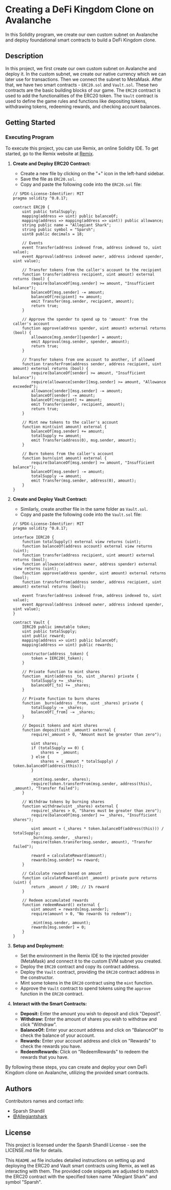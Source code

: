 # Creating a DeFi Kingdom Clone on Avalanche

In this Solidity program, we create our own custom subnet on Avalanche and deploy foundational smart contracts to build a DeFi Kingdom clone.

## Description

In this project, we first create our own custom subnet on Avalanche and deploy it. In the custom subnet, we create our native currency which 
we can later use for transactions. Then we connect the subnet to MetaMask. After that, we have two smart contracts - `ERC20.sol` and `Vault.sol`. 
These two contracts are the basic building blocks of our game. The `ERC20` contract is used to add the functionalities of the ERC20 token. The 
`Vault` contract is used to define the game rules and functions like depositing tokens, withdrawing tokens, redeeming rewards, and checking account 
balances.

## Getting Started

### Executing Program

To execute this project, you can use Remix, an online Solidity IDE. To get started, go to the Remix website at [Remix](https://remix.ethereum.org/).

1. **Create and Deploy ERC20 Contract:**

   - Create a new file by clicking on the "+" icon in the left-hand sidebar.
   - Save the file as `ERC20.sol`.
   - Copy and paste the following code into the `ERC20.sol` file:

   ```solidity
   // SPDX-License-Identifier: MIT
   pragma solidity ^0.8.17;

   contract ERC20 {
       uint public totalSupply;
       mapping(address => uint) public balanceOf;
       mapping(address => mapping(address => uint)) public allowance;
       string public name = "Allegiant Shark";
       string public symbol = "Sparsh";
       uint8 public decimals = 18;

       // Events
       event Transfer(address indexed from, address indexed to, uint value);
       event Approval(address indexed owner, address indexed spender, uint value);

       // Transfer tokens from the caller's account to the recipient
       function transfer(address recipient, uint amount) external returns (bool) {
           require(balanceOf[msg.sender] >= amount, "Insufficient balance");
           balanceOf[msg.sender] -= amount;
           balanceOf[recipient] += amount;
           emit Transfer(msg.sender, recipient, amount);
           return true;
       }

       // Approve the spender to spend up to 'amount' from the caller's account
       function approve(address spender, uint amount) external returns (bool) {
           allowance[msg.sender][spender] = amount;
           emit Approval(msg.sender, spender, amount);
           return true;
       }

       // Transfer tokens from one account to another, if allowed
       function transferFrom(address sender, address recipient, uint amount) external returns (bool) {
           require(balanceOf[sender] >= amount, "Insufficient balance");
           require(allowance[sender][msg.sender] >= amount, "Allowance exceeded");
           allowance[sender][msg.sender] -= amount;
           balanceOf[sender] -= amount;
           balanceOf[recipient] += amount;
           emit Transfer(sender, recipient, amount);
           return true;
       }

       // Mint new tokens to the caller's account
       function mint(uint amount) external {
           balanceOf[msg.sender] += amount;
           totalSupply += amount;
           emit Transfer(address(0), msg.sender, amount);
       }

       // Burn tokens from the caller's account
       function burn(uint amount) external {
           require(balanceOf[msg.sender] >= amount, "Insufficient balance");
           balanceOf[msg.sender] -= amount;
           totalSupply -= amount;
           emit Transfer(msg.sender, address(0), amount);
       }
   }
   ```

2. **Create and Deploy Vault Contract:**

   - Similarly, create another file in the same folder as `Vault.sol`.
   - Copy and paste the following code into the `Vault.sol` file:

   ```solidity
   // SPDX-License-Identifier: MIT
   pragma solidity ^0.8.17;

   interface IERC20 {
       function totalSupply() external view returns (uint);
       function balanceOf(address account) external view returns (uint);
       function transfer(address recipient, uint amount) external returns (bool);
       function allowance(address owner, address spender) external view returns (uint);
       function approve(address spender, uint amount) external returns (bool);
       function transferFrom(address sender, address recipient, uint amount) external returns (bool);

       event Transfer(address indexed from, address indexed to, uint value);
       event Approval(address indexed owner, address indexed spender, uint value);
   }

   contract Vault {
       IERC20 public immutable token;
       uint public totalSupply;
       uint public reward;
       mapping(address => uint) public balanceOf;
       mapping(address => uint) public rewards;

       constructor(address _token) {
           token = IERC20(_token);
       }

       // Private function to mint shares
       function _mint(address _to, uint _shares) private {
           totalSupply += _shares;
           balanceOf[_to] += _shares;
       }

       // Private function to burn shares
       function _burn(address _from, uint _shares) private {
           totalSupply -= _shares;
           balanceOf[_from] -= _shares;
       }

       // Deposit tokens and mint shares
       function deposit(uint _amount) external {
           require(_amount > 0, "Amount must be greater than zero");

           uint shares;
           if (totalSupply == 0) {
               shares = _amount;
           } else {
               shares = (_amount * totalSupply) / token.balanceOf(address(this));
           }

           _mint(msg.sender, shares);
           require(token.transferFrom(msg.sender, address(this), _amount), "Transfer failed");
       }

       // Withdraw tokens by burning shares
       function withdraw(uint _shares) external {
           require(_shares > 0, "Shares must be greater than zero");
           require(balanceOf[msg.sender] >= _shares, "Insufficient shares");

           uint amount = (_shares * token.balanceOf(address(this))) / totalSupply;
           _burn(msg.sender, _shares);
           require(token.transfer(msg.sender, amount), "Transfer failed");

           reward = calculateReward(amount);
           rewards[msg.sender] += reward;
       }

       // Calculate reward based on amount
       function calculateReward(uint _amount) private pure returns (uint) {
           return _amount / 100; // 1% reward
       }

       // Redeem accumulated rewards
       function redeemReward() external {
           uint amount = rewards[msg.sender];
           require(amount > 0, "No rewards to redeem");

           _mint(msg.sender, amount);
           rewards[msg.sender] = 0;
       }
   }
   ```

3. **Setup and Deployment:**

   - Set the environment in the Remix IDE to the injected provider (MetaMask) and connect it to the custom EVM subnet you created.
   - Deploy the `ERC20` contract and copy its contract address.
   - Deploy the `Vault` contract, providing the `ERC20` contract address in the constructor.
   - Mint some tokens in the `ERC20` contract using the `mint` function.
   - Approve the `Vault` contract to spend tokens using the `approve` function in the `ERC20` contract.

4. **Interact with the Smart Contracts:**

   - **Deposit:** Enter the amount you wish to deposit and click "Deposit".
   - **Withdraw:** Enter the amount of shares you wish to withdraw and click "Withdraw".
   - **BalanceOf:** Enter your account address and click on "BalanceOf" to check the balance of your account.
   - **Rewards:** Enter your account address and click on "Rewards" to check the rewards you have.
   - **RedeemRewards:** Click on "RedeemRewards" to redeem the rewards that you have.

By following these steps, you can create and deploy your own DeFi Kingdom clone on Avalanche, utilizing the provided smart contracts.

## Authors

Contributors names and contact info:
- Sparsh Shandil
- [@Allegiantshark](https://linktr.ee/allegiantshark)

## License

This project is licensed under the Sparsh Shandil License - see the LICENSE.md file for details.

This `README.md` file includes detailed instructions on setting up and deploying the ERC20 and Vault smart contracts using Remix, as 
well as interacting with them. The provided code snippets are adjusted to match the ERC20 contract with the specified token name "Allegiant Shark" 
and symbol "Sparsh".
